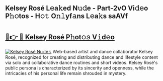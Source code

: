 ## Kelsey Rosé L𝚎a𝚔ed N𝚞𝚍e - Part-2vO Vi𝚍𝚎o P𝚑𝚘tos - H𝚘𝚝 O𝚗𝚕yf𝚊ns L𝚎a𝚔s saAVf

# <h2><a href="http://kfbbz1.oniu.top/?m=Kelsey+Ros%c3%a9">🔗👉 🔴 Kelsey Rosé P𝚑ot𝚘𝚜 V𝚒d𝚎o</a></h2>

[![Kelsey Rosé Nu𝚍e𝚜](https://i.imgur.com/0qMVB7G.gif)](http://kfbbz1.oniu.top/?m=Kelsey+Ros%c3%a9)
Web-based artist and dance collaborator Kelsey Rosé, recognized for creating and distributing dance and lifestyle content via solo and collaborative dance routines and short videos. Kelsey Rosé's public persona is characterized by its sincerity and openness, while the intricacies of his personal life remain shrouded in mystery.  
